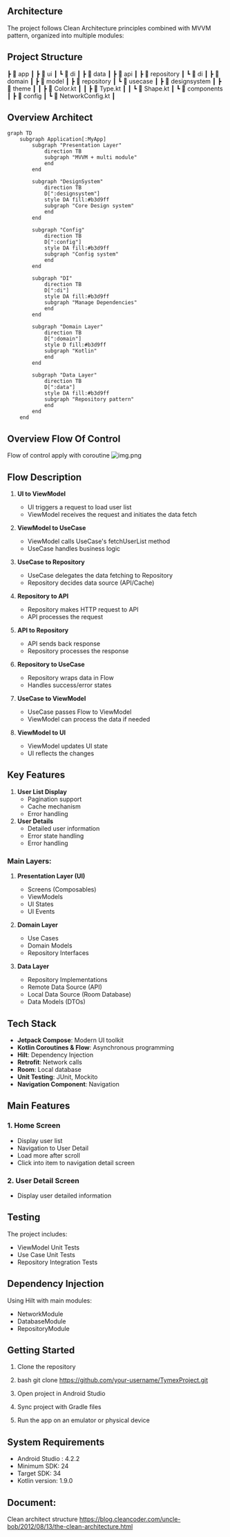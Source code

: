 ## Architecture

The project follows Clean Architecture principles combined with MVVM pattern, organized into multiple modules:
## Project Structure
┣ 📂 app
┃ ┣ 📂 ui
┃ ┗ 📂 di
┃
┣ 📂 data
┃ ┣ 📂 api
┃ ┣ 📂 repository
┃ ┗ 📂 di
┃
┣ 📂 domain
┃ ┣ 📂 model
┃ ┣ 📂 repository
┃ ┗ 📂 usecase
┃
┣ 📂 designsystem
┃ ┣ 📂 theme
┃ ┃ ┣ 📜 Color.kt
┃ ┃ ┣ 📜 Type.kt
┃ ┃ ┗ 📜 Shape.kt
┃ ┗ 📂 components
┃
┣ 📂 config
┃ ┗ 📜 NetworkConfig.kt
┃

## Overview Architect
```mermaid
graph TD
    subgraph Application[:MyApp]
        subgraph "Presentation Layer"
            direction TB
            subgraph "MVVM + multi module"
            end
        end

        subgraph "DesignSystem"
            direction TB
            D[":designsystem"]
            style DA fill:#b3d9ff
            subgraph "Core Design system"
            end
        end

        subgraph "Config"
            direction TB
            D[":config"]
            style DA fill:#b3d9ff
            subgraph "Config system"
            end
        end

        subgraph "DI"
            direction TB
            D[":di"]
            style DA fill:#b3d9ff
            subgraph "Manage Dependencies"
            end
        end

        subgraph "Domain Layer"
            direction TB
            D[":domain"]
            style D fill:#b3d9ff
            subgraph "Kotlin"
            end
        end

        subgraph "Data Layer"
            direction TB
            D[":data"]
            style DA fill:#b3d9ff
            subgraph "Repository pattern"
            end
        end
    end
```
## Overview Flow Of Control
Flow of control apply with coroutine
![img.png](img.png)

## Flow Description

1. **UI to ViewModel**
   - UI triggers a request to load user list
   - ViewModel receives the request and initiates the data fetch

2. **ViewModel to UseCase**
   - ViewModel calls UseCase's fetchUserList method
   - UseCase handles business logic

3. **UseCase to Repository**
   - UseCase delegates the data fetching to Repository
   - Repository decides data source (API/Cache)

4. **Repository to API**
   - Repository makes HTTP request to API
   - API processes the request

5. **API to Repository**
   - API sends back response
   - Repository processes the response

6. **Repository to UseCase**
   - Repository wraps data in Flow<ResultApi>
   - Handles success/error states

7. **UseCase to ViewModel**
   - UseCase passes Flow<ResultApi> to ViewModel
   - ViewModel can process the data if needed

8. **ViewModel to UI**
   - ViewModel updates UI state
   - UI reflects the changes

## Key Features
1. **User List Display**
    - Pagination support
    - Cache mechanism
    - Error handling
2. **User Details**
    - Detailed user information
    - Error state handling
    - Error handling

### Main Layers:

1. **Presentation Layer (UI)**
    - Screens (Composables)
    - ViewModels
    - UI States
    - UI Events

2. **Domain Layer**
    - Use Cases
    - Domain Models
    - Repository Interfaces

3. **Data Layer**
    - Repository Implementations
    - Remote Data Source (API)
    - Local Data Source (Room Database)
    - Data Models (DTOs)

## Tech Stack
- **Jetpack Compose**: Modern UI toolkit
- **Kotlin Coroutines & Flow**: Asynchronous programming
- **Hilt**: Dependency Injection
- **Retrofit**: Network calls
- **Room**: Local database
- **Unit Testing**: JUnit, Mockito
- **Navigation Component**: Navigation

## Main Features

### 1. Home Screen
- Display user list
- Navigation to User Detail
- Load more after scroll
- Click into item to navigation detail screen

### 2. User Detail Screen
- Display user detailed information

## Testing

The project includes:
- ViewModel Unit Tests
- Use Case Unit Tests
- Repository Integration Tests

## Dependency Injection

Using Hilt with main modules:
- NetworkModule
- DatabaseModule
- RepositoryModule

## Getting Started
1. Clone the repository 
2. bash
   git clone https://github.com/your-username/TymexProject.git

3. Open project in Android Studio

4. Sync project with Gradle files

5. Run the app on an emulator or physical device

## System Requirements
- Android Studio : 4.2.2
- Minimum SDK: 24
- Target SDK: 34
- Kotlin version: 1.9.0

## Document:
Clean architect structure https://blog.cleancoder.com/uncle-bob/2012/08/13/the-clean-architecture.html


